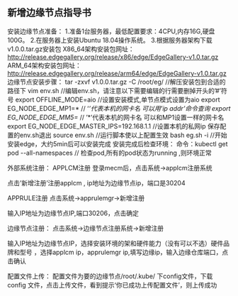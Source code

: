  ## 新增边缘节点指导书 
安装边缘节点准备：
1.准备1台服务器，最低配置要求：4CPU,内存16G,硬盘100G。 
2.在服务器上安装Ubuntu 18.04操作系统。
3.根据服务器架构下载v1.0.0.tar.gz安装包
X86_64架构安装包网址：http://release.edgegallery.org/release/x86/edge/EdgeGallery-v1.0.tar.gz
ARM_64架构安装包网址：http://release.edgegallery.org/release/arm64/edge/EdgeGallery-v1.0.tar.gz
边缘节点安装步骤：
tar -zxvf  v1.0.0.tar.gz  -C  /root/eg/     //解压安装包到合适的路径下 
vim env.sh     //编辑env.sh，请注意以下需要编辑的行需要删掉开头的’#’符号
export OFFLINE_MODE=aio     //设置安装模式,单节点模式设置为aio
export EG_NODE_EDGE_MP1=*      // ‘*’代表本机的网卡名 可以用’ip addr’命令查询
export EG_NODE_EDGE_MM5=*     // ’*’代表本机的网卡名  可以和MP1设置一样的网卡名
export EG_NODE_EDGE_MASTER_IPS=192.168.1.1     //设置本机的私网ip
保存配置的env.sh退出
source  env.sh    //运行脚本使以上配置生效
bash  eg.sh  -i     //开始安装edge，大约5min后可以安装完成
安装完成后检查环境：
命令：kubectl get pod --all-namespaces   // 检查pod,所有的pod状态为running ,则环境正常


外部系统注册：
APPLCM注册
登录mecm后，点击系统→applcm注册系统


点击’新增注册’注册applcm ,  ip地址为边缘节点ip，端口是30204


APPRULE注册
点击系统→apprulemgr→新增注册


输入IP地址为边缘节点IP,端口30206，点击确定


边缘节点注册：
点击系统→边缘节点注册系统→新增注册

输入IP地址为边缘节点IP，选择安装环境的架和硬件能力（没有可以不选）硬件品牌和型号 ，选择applcm ip，apprulemgr ip,填写边缘ip，输入边缘仓库端口，点击确认

配置文件上传：
配置文件为要的边缘节点/root/.kube/ 下config文件，下载config 文件，点击上传文件，看到提示‘你已成功上传配置文件’，则上传成功


